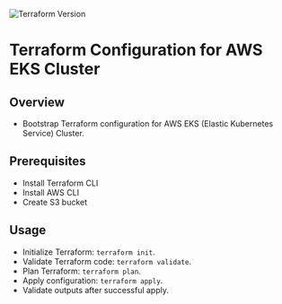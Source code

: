 ![Terraform Version](https://img.shields.io/badge/Terraform-1.7.3-blue.svg)
# Terraform Configuration for AWS EKS Cluster

## Overview
- Bootstrap Terraform configuration for AWS EKS (Elastic Kubernetes Service) Cluster.

## Prerequisites
- Install Terraform CLI
- Install AWS CLI
- Create S3 bucket

## Usage
- Initialize Terraform: `terraform init`.
- Validate Terraform code: `terraform validate`.
- Plan Terraform: `terraform plan`.
- Apply configuration: `terraform apply`.
- Validate outputs after successful apply.

